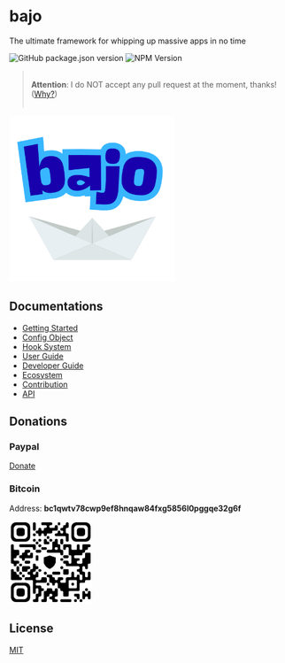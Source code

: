 # bajo

The ultimate framework for whipping up massive apps in no time

![GitHub package.json version](https://img.shields.io/github/package-json/v/ardhi/bajo) ![NPM Version](https://img.shields.io/npm/v/bajo)

> <br />**Attention**: I do NOT accept any pull request at the moment, thanks! ([Why?](tutorial/00-welcome.md#contribution))<br /><br />

<img src="docs-static/logo.png" width="300" height="300" alt="bajo">

## Documentations

- [Getting Started](tutorial/01-getting-started.md)
- [Config Object](tutorial/02-config.md)
- [Hook System](tutorial/03-hook.md)
- [User Guide](tutorial/04-user-guide.md)
- [Developer Guide](tutorial/05-dev-guide.md)
- [Ecosystem](tutorial/06-ecosystem.md)
- [Contribution](tutorial/07-donations.md)
- [API](https://ardhi.github.io/bajo)

## Donations

### Paypal

[Donate](https://www.paypal.com/ncp/payment/EWLERL7SCUU64)

### Bitcoin

Address: **bc1qwtv78cwp9ef8hnqaw84fxg5856l0pggqe32g6f**
<p><img alt="bc1qwtv78cwp9ef8hnqaw84fxg5856l0pggqe32g6f" src="docs-static/bitcoin.jpeg" width="150" height="150" /></p>

## License

[MIT](LICENSE)
